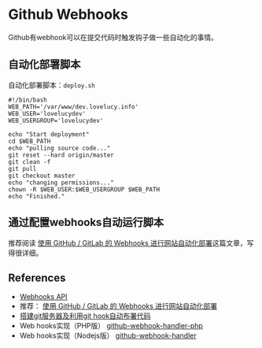 # Github Webhooks

Github有webhook可以在提交代码时触发钩子做一些自动化的事情。

## 自动化部署脚本

自动化部署脚本：`deploy.sh`

```
#!/bin/bash
WEB_PATH='/var/www/dev.lovelucy.info'
WEB_USER='lovelucydev'
WEB_USERGROUP='lovelucydev'

echo "Start deployment"
cd $WEB_PATH
echo "pulling source code..."
git reset --hard origin/master
git clean -f
git pull
git checkout master
echo "changing permissions..."
chown -R $WEB_USER:$WEB_USERGROUP $WEB_PATH
echo "Finished."
```

## 通过配置webhooks自动运行脚本

推荐阅读 [使用 GitHub / GitLab 的 Webhooks 进行网站自动化部署](http://www.lovelucy.info/auto-deploy-website-by-webhooks-of-github-and-gitlab.html)这篇文章，写得很详细。

## References
 - [Webhooks API](https://developer.github.com/webhooks/)
 - 推荐： [使用 GitHub / GitLab 的 Webhooks 进行网站自动化部署](http://www.lovelucy.info/auto-deploy-website-by-webhooks-of-github-and-gitlab.html)
 - [搭建git服务器及利用git hook自动布署代码](http://xydudu.calepin.co/git-server-and-hook.html)
 - Web hooks实现（PHP版） [github-webhook-handler-php](https://github.com/mdluo/github-webhook-handler-php)
 - Web hooks实现（Nodejs版） [github-webhook-handler](https://github.com/rvagg/github-webhook-handler)